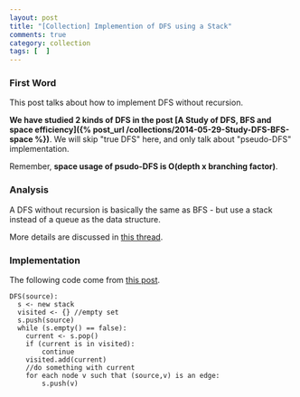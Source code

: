 ```yaml
---
layout: post
title: "[Collection] Implemention of DFS using a Stack"
comments: true
category: collection
tags: [  ]
---
```



### First Word

This post talks about how to implement DFS without recursion. 

__We have studied 2 kinds of DFS in the post [A Study of DFS, BFS and space efficiency]({% post_url /collections/2014-05-29-Study-DFS-BFS-space %})__. We will skip "true DFS" here, and only talk about "pseudo-DFS" implementation. 

Remember, __space usage of psudo-DFS is O(depth x branching factor)__. 

### Analysis

A DFS without recursion is basically the same as BFS - but use a stack instead of a queue as the data structure. 

More details are discussed in [this thread](http://stackoverflow.com/questions/21508765/how-to-implement-depth-first-search-for-graph-with-non-recursive-aprroach). 

### Implementation

The following code come from [this post](http://stackoverflow.com/a/21508819).

    DFS(source):
      s <- new stack
      visited <- {} //empty set
      s.push(source)
      while (s.empty() == false):
        current <- s.pop()
        if (current is in visited):
            continue
        visited.add(current)
        //do something with current
        for each node v such that (source,v) is an edge:
            s.push(v)
